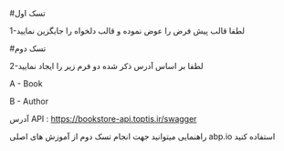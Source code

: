 #تسک اول

1-لطفا قالب پیش فرض را عوض نموده و قالب دلخواه را جایگزین نمایید

#تسک دوم

2-لطفا بر اساس آدرس ذکر شده دو فرم زیر را ایجاد نمایید

A - Book

B - Author 

آدرس API : https://bookstore-api.toptis.ir/swagger

راهنمایی میتوانید جهت انجام تسک دوم از آموزش های اصلی abp.io استفاده کنید

